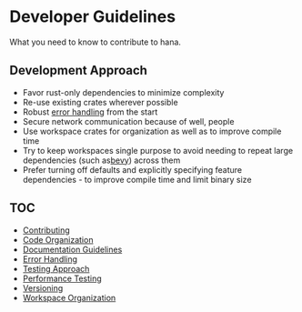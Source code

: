 # Developer Guidelines
What you need to know to contribute to hana.
## Development Approach
- Favor rust-only dependencies to minimize complexity
- Re-use existing crates wherever possible
- Robust [error handling](../architecture/error_handling.md) from the start
- Secure network communication because of well, people
- Use workspace crates for organization as well as to improve compile time
- Try to keep workspaces single purpose to avoid needing to repeat large dependencies (such as[bevy](https://bevyengine.org/)) across them
- Prefer turning off defaults and explicitly specifying feature dependencies - to improve compile time and limit binary size
## TOC
- [Contributing ](./contributing.md)
- [Code Organization](./code_organization.md)
- [Documentation Guidelines](documentation.md)
- [Error Handling](../architecture/error_handling.md)
- [Testing Approach](testing.md)
- [Performance Testing](performance_testing.md)
- [Versioning](versioning.md)
- [Workspace Organization](workspace_organization.md)
